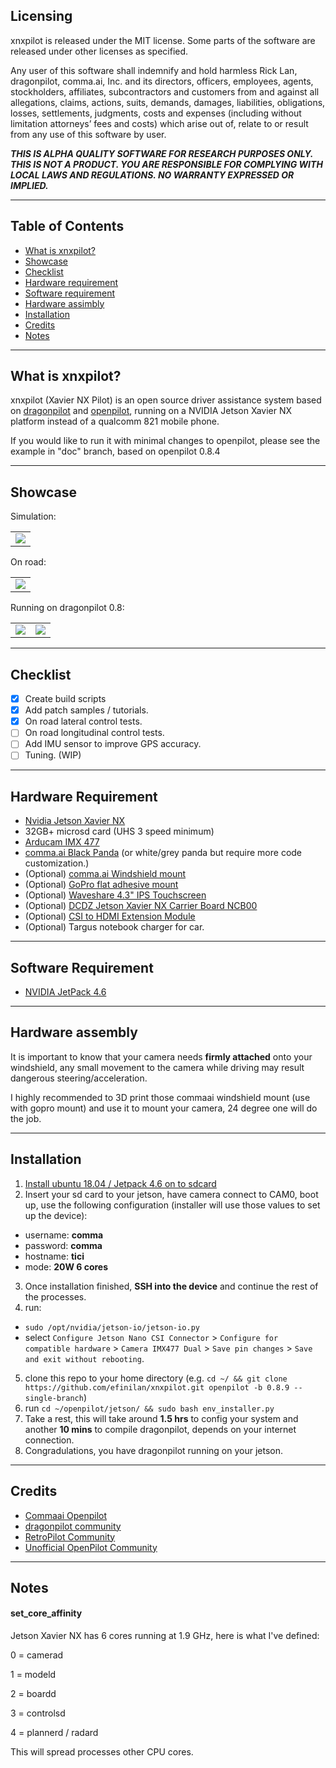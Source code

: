 Licensing
------
xnxpilot is released under the MIT license. Some parts of the software are released under other licenses as specified.

Any user of this software shall indemnify and hold harmless Rick Lan, dragonpilot, comma.ai, Inc. and its directors, officers, employees, agents, stockholders, affiliates, subcontractors and customers from and against all allegations, claims, actions, suits, demands, damages, liabilities, obligations, losses, settlements, judgments, costs and expenses (including without limitation attorneys’ fees and costs) which arise out of, relate to or result from any use of this software by user.

***THIS IS ALPHA QUALITY SOFTWARE FOR RESEARCH PURPOSES ONLY. THIS IS NOT A PRODUCT. YOU ARE RESPONSIBLE FOR COMPLYING WITH LOCAL LAWS AND REGULATIONS. NO WARRANTY EXPRESSED OR IMPLIED.***

---

Table of Contents
------

* [What is xnxpilot?](#what-is-xnxpilot)
* [Showcase](#showcase)
* [Checklist](#checklist)
* [Hardware requirement](#hardware-requirement)
* [Software requirement](#software-requirement)
* [Hardware assimbly](#hardware-assembly)
* [Installation](#installation)
* [Credits](#credits)
* [Notes](#notes)

---

What is xnxpilot?
------
xnxpilot (Xavier NX Pilot) is an open source driver assistance system based on [dragonpilot](http://github.com/dragonpilot-community/dragonpilot) and [openpilot](http://github.com/commaai/openpilot), running on a NVIDIA Jetson Xavier NX platform instead of a qualcomm 821 mobile phone.



If you would like to run it with minimal changes to openpilot, please see the example in "doc" branch, based on openpilot 0.8.4 

---

Showcase
------
Simulation:
<table>
  <tr>
    <td><a href="https://youtu.be/ubxSSLWqyt8" title="YouTube" rel="noopener"><img src="http://i3.ytimg.com/vi/ubxSSLWqyt8/hqdefault.jpg"></a></td>
  </tr>
</table>

On road:
<table>
  <tr>
    <td><a href="https://youtu.be/RqoTT5m4Kp8" title="YouTube" rel="noopener"><img src="http://i3.ytimg.com/vi/RqoTT5m4Kp8/hqdefault.jpg"></a></td>
  </tr>
</table>

Running on dragonpilot 0.8:
<table>
  <tr>
    <td><a href="https://youtu.be/o2pm8bAJvAM" title="YouTube" rel="noopener"><img src="http://i3.ytimg.com/vi/o2pm8bAJvAM/hqdefault.jpg"></a></td>
    <td><a href="https://youtu.be/GEr-K3D3sDU" title="YouTube" rel="noopener"><img src="http://i3.ytimg.com/vi/GEr-K3D3sDU/hqdefault.jpg"></a></td>
  </tr>
</table>

---

Checklist
------
- [x] Create build scripts
- [x] Add patch samples / tutorials.
- [x] On road lateral control tests.
- [ ] On road longitudinal control tests.
- [ ] Add IMU sensor to improve GPS accuracy.
- [ ] Tuning. (WIP)

---

Hardware Requirement
------
- [Nvidia Jetson Xavier NX](https://www.nvidia.com/en-us/autonomous-machines/embedded-systems/jetson-xavier-nx/)
- 32GB+ microsd card (UHS 3 speed minimum)
- [Arducam IMX 477](https://www.amazon.com/gp/product/B08F743RGG/)
- [comma.ai Black Panda](https://comma.ai/shop/products/panda) (or white/grey panda but require more code customization.)
- (Optional) [comma.ai Windshield mount](https://github.com/commaai/neo/tree/master/case/eon)
- (Optional) [GoPro flat adhesive mount](https://www.amazon.com/AFAITH-Adhesive-Mounts-GoPro-Camera/dp/B00BUD6LPY/)
- (Optional) [Waveshare 4.3" IPS Touchscreen](https://www.amazon.com.au/gp/product/B0852NW9FM/)
- (Optional) [DCDZ Jetson Xavier NX Carrier Board NCB00](https://item.taobao.com/item.htm?ft=t&id=613984388047)
- (Optional) [CSI to HDMI Extension Module](https://www.amazon.com/gp/product/B06XDNBM63/)
- (Optional) Targus notebook charger for car.
---

Software Requirement
------
- [NVIDIA JetPack 4.6](https://developer.nvidia.com/jetpack-sdk-46)

---

Hardware assembly
------
It is important to know that your camera needs **firmly attached** onto your windshield, any small movement to the camera while driving may result dangerous steering/acceleration.

I highly recommended to 3D print those commaai windshield mount (use with gopro mount) and use it to mount your camera, 24 degree one will do the job.

---

Installation
------
1) [Install ubuntu 18.04 / Jetpack 4.6 on to sdcard](https://developer.nvidia.com/embedded/learn/get-started-jetson-xavier-nx-devkit)
2) Insert your sd card to your jetson, have camera connect to CAM0, boot up, use the following configuration (installer will use those values to set up the device):
  - username: **comma**
  - password: **comma**
  - hostname: **tici**
  - mode: **20W 6 cores**

3) Once installation finished, **SSH into the device** and continue the rest of the processes.
4) run:
  - `sudo /opt/nvidia/jetson-io/jetson-io.py`
  - select `Configure Jetson Nano CSI Connector` > `Configure for compatible hardware` > `Camera IMX477 Dual` > `Save pin changes` > `Save and exit without rebooting`.

5) clone this repo to your home directory (e.g. `cd ~/ && git clone https://github.com/efinilan/xnxpilot.git openpilot -b 0.8.9 --single-branch`)
6) run `cd ~/openpilot/jetson/ && sudo bash env_installer.py`
7) Take a rest, this will take around **1.5 hrs** to config your system and another **10 mins** to compile dragonpilot, depends on your internet connection.
8) Congradulations, you have dragonpilot running on your jetson. 
---

Credits
------
- [Commaai Openpilot](https://github.com/commaai/openpiplot)
- [dragonpilot community](https://github.com/dragonpilot-community/dragonpilot/)
- [RetroPilot Community](https://discord.gg/fGUuASVZKg)
- [Unofficial OpenPilot Community](https://discord.gg/Mrf8FwfWSr)

---

Notes
------
#### set_core_affinity ####
Jetson Xavier NX has 6 cores running at 1.9 GHz, here is what I've defined:

0 = camerad

1 = modeld

2 = boardd

3 = controlsd

4 = plannerd / radard

This will spread processes other CPU cores.
